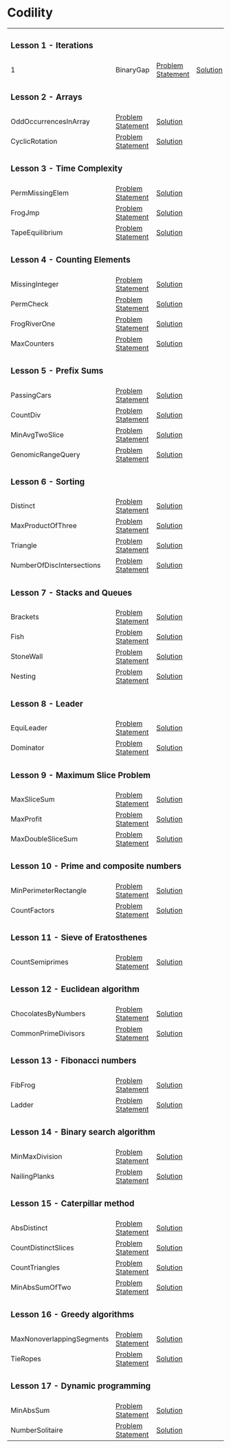 # **Codility**

<table>
    <tr>
        <td colspan="3"><h3>Lesson 1 - Iterations</h3></td>
    </tr>
    <tr>
        <td>1</td>
        <td>BinaryGap</td>
        <td><a href=".NET/01_Iterations/BinaryGap.md">Problem Statement</a></td>
        <td><a href=".NET/01_Iterations/BinaryGap.cs">Solution</a></td>
    </tr>
    <tr>
        <td colspan="3"><h3>Lesson 2 - Arrays</h3></td>
    </tr>
    <tr>
        <td>OddOccurrencesInArray</td>
        <td><a href=".NET/02_Arrays/OddOccurrencesInArray.md">Problem Statement</a></td>
        <td><a href=".NET/02_Arrays/OddOccurrencesInArray.cs">Solution</a></td>
    </tr>
    <tr>
        <td>CyclicRotation</td>
        <td><a href=".NET/02_Arrays/CyclicRotation.md">Problem Statement</a></td>
        <td><a href=".NET/02_Arrays/CyclicRotation.cs">Solution</a></td>
    </tr>
    <tr>
        <td colspan="3"><h3>Lesson 3 - Time Complexity</h3></td>
    </tr>
    <tr>
        <td>PermMissingElem</td>
        <td><a href=".NET/03_Time Complexity/PermMissingElem.md">Problem Statement</a></td>
        <td><a href=".NET/03_Time Complexity/PermMissingElem.cs">Solution</a></td>
    </tr>
    <tr>
        <td>FrogJmp</td>
        <td><a href=".NET/03_Time Complexity/FrogJmp.md">Problem Statement</a></td>
        <td><a href=".NET/03_Time Complexity/FrogJmp.cs">Solution</a></td>
    </tr>
    <tr>
        <td>TapeEquilibrium</td>
        <td><a href=".NET/03_Time Complexity/TapeEquilibrium.md">Problem Statement</a></td>
        <td><a href=".NET/03_Time Complexity/TapeEquilibrium.cs">Solution</a></td>
    </tr>
    <tr>
        <td colspan="3"><h3>Lesson 4 - Counting Elements</h3></td>
    </tr>
    <tr>
        <td>MissingInteger</td>
        <td><a href=".NET/04_Counting Elements/MissingInteger.md">Problem Statement</a></td>
        <td><a href=".NET/04_Counting Elements/MissingInteger.cs">Solution</a></td>
    </tr>
    <tr>
        <td>PermCheck</td>
        <td><a href=".NET/04_Counting Elements/PermCheck.md">Problem Statement</a></td>
        <td><a href=".NET/04_Counting Elements/PermCheck.cs">Solution</a></td>
    </tr>
    <tr>
        <td>FrogRiverOne</td>
        <td><a href=".NET/04_Counting Elements/FrogRiverOne.md">Problem Statement</a></td>
        <td><a href=".NET/04_Counting Elements/FrogRiverOne.cs">Solution</a></td>
    </tr>
    <tr>
        <td>MaxCounters</td>
        <td><a href=".NET/04_Counting Elements/MaxCounters.md">Problem Statement</a></td>
        <td><a href=".NET/04_Counting Elements/MaxCounters.cs">Solution</a></td>
    </tr>
    <tr>
        <td colspan="3"><h3>Lesson 5 - Prefix Sums</h3></td>
    </tr>
    <tr>
        <td>PassingCars</td>
        <td><a href=".NET/05_Prefix Sums/PassingCars.md">Problem Statement</a></td>
        <td><a href=".NET/05_Prefix Sums/PassingCars.cs">Solution</a></td>
    </tr>
    <tr>
        <td>CountDiv</td>
        <td><a href=".NET/05_Prefix Sums/CountDiv.md">Problem Statement</a></td>
        <td><a href=".NET/05_Prefix Sums/CountDiv.cs">Solution</a></td>
    </tr>
    <tr>
        <td>MinAvgTwoSlice</td>
        <td><a href=".NET/05_Prefix Sums/MinAvgTwoSlice.md">Problem Statement</a></td>
        <td><a href=".NET/05_Prefix Sums/MinAvgTwoSlice.cs">Solution</a></td>
    </tr>
    <tr>
        <td>GenomicRangeQuery</td>
        <td><a href=".NET/05_Prefix Sums/GenomicRangeQuery.md">Problem Statement</a></td>
        <td><a href=".NET/05_Prefix Sums/GenomicRangeQuery.cs">Solution</a></td>
    </tr>
    <tr>
        <td colspan="3"><h3>Lesson 6 - Sorting</h3></td>
    </tr>
    <tr>
        <td>Distinct</td>
        <td><a href=".NET/06_Sorting/Distinct.md">Problem Statement</a></td>
        <td><a href=".NET/06_Sorting/Distinct.cs">Solution</a></td>
    </tr>
    <tr>
        <td>MaxProductOfThree</td>
        <td><a href=".NET/06_Sorting/MaxProductOfThree.md">Problem Statement</a></td>
        <td><a href=".NET/06_Sorting/MaxProductOfThree.cs">Solution</a></td>
    </tr>
    <tr>
        <td>Triangle</td>
        <td><a href=".NET/06_Sorting/Triangle.md">Problem Statement</a></td>
        <td><a href=".NET/06_Sorting/Triangle.cs">Solution</a></td>
    </tr>
    <tr>
        <td>NumberOfDiscIntersections</td>
        <td><a href=".NET/06_Sorting/NumberOfDiscIntersections.md">Problem Statement</a></td>
        <td><a href=".NET/06_Sorting/NumberOfDiscIntersections.cs">Solution</a></td>
    </tr>
    <tr>
        <td colspan="3"><h3>Lesson 7 - Stacks and Queues</h3></td>
    </tr>
    <tr>
        <td>Brackets</td>
        <td><a href=".NET/07_Stacks and Queues/Brackets.md">Problem Statement</a></td>
        <td><a href=".NET/07_Stacks and Queues/Brackets.cs">Solution</a></td>
    </tr>
    <tr>
        <td>Fish</td>
        <td><a href=".NET/07_Stacks and Queues/Fish.md">Problem Statement</a></td>
        <td><a href=".NET/07_Stacks and Queues/Fish.cs">Solution</a></td>
    </tr>
    <tr>
        <td>StoneWall</td>
        <td><a href=".NET/07_Stacks and Queues/StoneWall.md">Problem Statement</a></td>
        <td><a href=".NET/07_Stacks and Queues/StoneWall.cs">Solution</a></td>
    </tr>
    <tr>
        <td>Nesting</td>
        <td><a href=".NET/07_Stacks and Queues/Nesting.md">Problem Statement</a></td>
        <td><a href=".NET/07_Stacks and Queues/Nesting.cs">Solution</a></td>
    </tr>
     <tr>
        <td colspan="3"><h3>Lesson 8 - Leader</h3></td>
    </tr>
    <tr>
        <td>EquiLeader</td>
        <td><a href=".NET/08_Leader/EquiLeader.md">Problem Statement</a></td>
        <td><a href=".NET/08_Leader/EquiLeader.cs">Solution</a></td>
    </tr>
    <tr>
        <td>Dominator</td>
        <td><a href=".NET/08_Leader/Dominator.md">Problem Statement</a></td>
        <td><a href=".NET/08_Leader/Dominator.cs">Solution</a></td>
    </tr>
    <tr>
        <td colspan="3"><h3>Lesson 9 - Maximum Slice Problem</h3></td>
    </tr>
    <tr>
        <td>MaxSliceSum</td>
        <td><a href=".NET/09_Maximum Slice Problem/MaxSliceSum.md">Problem Statement</a></td>
        <td><a href=".NET/09_Maximum Slice Problem/MaxSliceSum.cs">Solution</a></td>
    </tr>
    <tr>
        <td>MaxProfit</td>
        <td><a href=".NET/09_Maximum Slice Problem/MaxProfit.md">Problem Statement</a></td>
        <td><a href=".NET/09_Maximum Slice Problem/MaxProfit.cs">Solution</a></td>
    </tr>
    <tr>
        <td>MaxDoubleSliceSum</td>
        <td><a href=".NET/09_Maximum Slice Problem/MaxDoubleSliceSum.md">Problem Statement</a></td>
        <td><a href=".NET/09_Maximum Slice Problem/MaxDoubleSliceSum.cs">Solution</a></td>
    </tr>
    <tr>
        <td colspan="3"><h3>Lesson 10 - Prime and composite numbers</h3></td>
    </tr>
    <tr>
        <td>MinPerimeterRectangle</td>
        <td><a href=".NET/10_Prime and Composite Numbers/MinPerimeterRectangle.md">Problem Statement</a></td>
        <td><a href=".NET/10_Prime and Composite Numbers/MinPerimeterRectangle.cs">Solution</a></td>
    </tr>
    <tr>
        <td>CountFactors</td>
        <td><a href=".NET/10_Prime and Composite Numbers/CountFactors.md">Problem Statement</a></td>
        <td><a href=".NET/10_Prime and Composite Numbers/CountFactors.cs">Solution</a></td>
    </tr>
    <tr>
        <td colspan="3"><h3>Lesson 11 - Sieve of Eratosthenes</h3></td>
    </tr>
    <tr>
        <td>CountSemiprimes</td>
        <td><a href=".NET/11_Sieve of Eratosthenes/CountSemiprimes.md">Problem Statement</a></td>
        <td><a href=".NET/11_Sieve of Eratosthenes/CountSemiprimes.cs">Solution</a></td>
    </tr>
    <tr>
        <td colspan="3"><h3>Lesson 12 - Euclidean algorithm</h3></td>
    </tr>
    <tr>
        <td>ChocolatesByNumbers</td>
        <td><a href=".NET/12_Euclidean Algorithm/ChocolatesByNumbers.md">Problem Statement</a></td>
        <td><a href=".NET/12_Euclidean Algorithm/ChocolatesByNumbers.cs">Solution</a></td>
    </tr>
    <tr>
        <td>CommonPrimeDivisors</td>
        <td><a href=".NET/12_Euclidean Algorithm/CommonPrimeDivisors.md">Problem Statement</a></td>
        <td><a href=".NET/12_Euclidean Algorithm/CommonPrimeDivisors.cs">Solution</a></td>
    </tr>
    <tr>
        <td colspan="3"><h3>Lesson 13 - Fibonacci numbers</h3></td>
    </tr>
    <tr>
        <td>FibFrog</td>
        <td><a href=".NET/13_Fibonacci Numbers/FibFrog.md">Problem Statement</a></td>
        <td><a href=".NET/13_Fibonacci Numbers/FibFrog.cs">Solution</a></td>
    </tr>
    <tr>
        <td>Ladder</td>
        <td><a href=".NET/13_Fibonacci Numbers/Ladder.md">Problem Statement</a></td>
        <td><a href=".NET/13_Fibonacci Numbers/Ladder.cs">Solution</a></td>
    </tr>
    <tr>
        <td colspan="3"><h3>Lesson 14 - Binary search algorithm</h3></td>
    </tr>
    <tr>
        <td>MinMaxDivision</td>
        <td><a href=".NET/14_Binary Search Algorithm/MinMaxDivision.md">Problem Statement</a></td>
        <td><a href=".NET/14_Binary Search Algorithm/MinMaxDivision.cs">Solution</a></td>
    </tr>
    <tr>
        <td>NailingPlanks</td>
        <td><a href=".NET/14_Binary Search Algorithm/NailingPlanks.md">Problem Statement</a></td>
        <td><a href=".NET/14_Binary Search Algorithm/NailingPlanks.cs">Solution</a></td>
    </tr>
    <tr>
        <td colspan="3"><h3>Lesson 15 - Caterpillar method</h3></td>
    </tr>
    <tr>
        <td>AbsDistinct</td>
        <td><a href=".NET/15_Caterpillar Method/AbsDistinct.md">Problem Statement</a></td>
        <td><a href=".NET/15_Caterpillar Method/AbsDistinct.cs">Solution</a></td>
    </tr>
    <tr>
        <td>CountDistinctSlices</td>
        <td><a href=".NET/15_Caterpillar Method/CountDistinctSlices.md">Problem Statement</a></td>
        <td><a href=".NET/15_Caterpillar Method/CountDistinctSlices.cs">Solution</a></td>
    </tr>
    <tr>
        <td>CountTriangles</td>
        <td><a href=".NET/15_Caterpillar Method/CountTriangles.md">Problem Statement</a></td>
        <td><a href=".NET/15_Caterpillar Method/CountTriangles.cs">Solution</a></td>
    </tr>
    <tr>
        <td>MinAbsSumOfTwo</td>
        <td><a href=".NET/15_Caterpillar Method/MinAbsSumOfTwo.md">Problem Statement</a></td>
        <td><a href=".NET/15_Caterpillar Method/MinAbsSumOfTwo.cs">Solution</a></td>
    </tr>
    <tr>
        <td colspan="3"><h3>Lesson 16 - Greedy algorithms</h3></td>
    </tr>
    <tr>
        <td>MaxNonoverlappingSegments</td>
        <td><a href=".NET/16_Greedy Algorithms/MaxNonoverlappingSegments.md">Problem Statement</a></td>
        <td><a href=".NET/16_Greedy Algorithms/MaxNonoverlappingSegments.cs">Solution</a></td>
    </tr>
    <tr>
        <td>TieRopes</td>
        <td><a href=".NET/16_Greedy Algorithms/TieRopes.md">Problem Statement</a></td>
        <td><a href=".NET/16_Greedy Algorithms/TieRopes.cs">Solution</a></td>
    </tr>
    <tr>
        <td colspan="3"><h3>Lesson 17 - Dynamic programming</h3></td>
    </tr>
    <tr>
        <td>MinAbsSum</td>
        <td><a href=".NET/17_Dynamic Programming/MinAbsSum.md">Problem Statement</a></td>
        <td><a href=".NET/17_Dynamic Programming/MinAbsSum.cs">Solution</a></td>
    </tr>
    <tr>
        <td>NumberSolitaire</td>
        <td><a href=".NET/17_Dynamic Programming/NumberSolitaire.md">Problem Statement</a></td>
        <td><a href=".NET/17_Dynamic Programming/NumberSolitaire.cs">Solution</a></td>
    </tr>
</table>